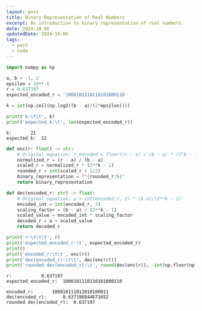 ```yaml
---
layout: post
title: Binary Representation of Real Numbers
excerpt: An introduction to binary representation of real numbers.
date: 2024-10-06
updatedDate: 2024-10-06
tags:
  - post
  - code
---
```



```python
import numpy as np
```


```python
a, b = -1, 2
epsilon = 10**-6
r = 0.637197
expected_encoded_r = '1000101110110101000110'

```


```python
k = int(np.ceil(np.log2((b - a)/(2*epsilon))))

print('k:\t\t', k)
print('expected_k:\t', len(expected_encoded_r))
```

    k:		 21
    expected_k:	 22



```python
def enc(r: float) -> str:
    # Original equation: r_encoded = floor((r - a) / (b - a) * (2^k - 1) + 1/2)
    normalized_r = (r - a) / (b - a)
    scaled_r = normalized_r * (2**k - 1)
    rounded_r = int(scaled_r + 1/2)
    binary_representation = f"{rounded_r:b}"
    return binary_representation

def dec(encoded_r: str) -> float:
    # Original equation: a + int(encoded_r, 2) * (b-a)/(2**k - 1)
    encoded_int = int(encoded_r, 2)
    scaling_factor = (b - a) / (2**k - 1)
    scaled_value = encoded_int * scaling_factor
    decoded_r = a + scaled_value
    return decoded_r
```


```python
print('r:\t\t\t', r)
print('expected_encoded_r:\t', expected_encoded_r)
print()
print('encoded_r:\t\t', enc(r))
print('dec(encoded_r):\t\t', dec(enc(r)))
print('rounded dec(encoded_r):\t', round(dec(enc(r)), -int(np.floor(np.log10(epsilon)))))
```

    r:			 0.637197
    expected_encoded_r:	 1000101110110101000110
    
    encoded_r:		 100010111011010100011
    dec(encoded_r):		 0.637196844671652
    rounded dec(encoded_r):	 0.637197

